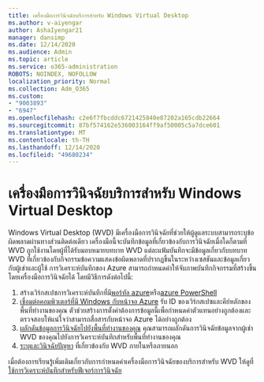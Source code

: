 ```yaml
---
title: เครื่องมือการวินิจฉัยบริการสำหรับ Windows Virtual Desktop
ms.author: v-aiyengar
author: AshaIyengar21
manager: dansimp
ms.date: 12/14/2020
ms.audience: Admin
ms.topic: article
ms.service: o365-administration
ROBOTS: NOINDEX, NOFOLLOW
localization_priority: Normal
ms.collection: Adm_O365
ms.custom:
- "9003893"
- "6947"
ms.openlocfilehash: c2e6f7fbcddc6721425840e87202a165cdb22664
ms.sourcegitcommit: 87bf574162e536003164ff9af50005c5a7dce601
ms.translationtype: MT
ms.contentlocale: th-TH
ms.lasthandoff: 12/14/2020
ms.locfileid: "49680234"
---
```

# <a name="service-diagnostics-tool-for-windows-virtual-desktop"></a>เครื่องมือการวินิจฉัยบริการสำหรับ Windows Virtual Desktop

Windows Virtual Desktop (WVD) มีเครื่องมือการวินิจฉัยที่ช่วยให้ผู้ดูแลระบบสามารถระบุข้อผิดพลาดผ่านทางส่วนติดต่อเดียว เครื่องมือนี้จะบันทึกข้อมูลที่เกี่ยวข้องกับการวินิจฉัยเมื่อใดก็ตามที่ WVD ถูกใช้งานโดยผู้ที่ได้รับมอบหมายบทบาท WVD แต่ละแฟ้มบันทึกจะมีข้อมูลเกี่ยวกับบทบาท WVD ที่เกี่ยวข้องกับกิจกรรมข้อความแสดงข้อผิดพลาดที่ปรากฏขึ้นในระหว่างเซสชันและข้อมูลเกี่ยวกับผู้เช่าและผู้ใช้ การวิเคราะห์บันทึกของ Azure สามารถกำหนดค่าให้จับภาพบันทึกกิจกรรมที่สร้างขึ้นโดยเครื่องมือการวินิจฉัยได้ โดยมีวิธีการดังต่อไปนี้:

1. สร้างเวิร์กสเปซการวิเคราะห์บันทึกที่มี[พอร์ทัล azure](https://go.microsoft.com/fwlink/?linkid=2129500)หรือ[azure PowerShell](https://go.microsoft.com/fwlink/?linkid=2129501)
1. [เชื่อมต่อคอมพิวเตอร์ที่มี Windows กับหน้าจอ Azure](https://go.microsoft.com/fwlink/?linkid=2129913) รับ ID ของเวิร์กสเปซและคีย์หลักของพื้นที่ทำงานของคุณ ตัวช่วยสร้างการตั้งค่าต้องการข้อมูลนี้เพื่อกำหนดค่าตัวแทนอย่างถูกต้องและตรวจสอบให้แน่ใจว่าสามารถสื่อสารกับหน้าจอ Azure ได้อย่างถูกต้อง
1. [ผลักดันข้อมูลการวินิจฉัยไปยังพื้นที่ทำงานของคุณ](https://go.microsoft.com/fwlink/?linkid=2128284) คุณสามารถผลักดันการวินิจฉัยข้อมูลจากผู้เช่า WVD ของคุณไปยังการวิเคราะห์บันทึกสำหรับพื้นที่ทำงานของคุณ
1. [ระบุและวินิจฉัยปัญหา](https://go.microsoft.com/fwlink/?linkid=2128338) ที่เกี่ยวข้องกับ WVD ภายในหรือภายนอก

เมื่อต้องการเรียนรู้เพิ่มเติมเกี่ยวกับการกำหนดค่าเครื่องมือการวินิจฉัยของบริการสำหรับ WVD ให้ดูที่[ใช้การวิเคราะห์บันทึกสำหรับฟีเจอร์การวินิจฉัย](https://go.microsoft.com/fwlink/?linkid=2128084)

